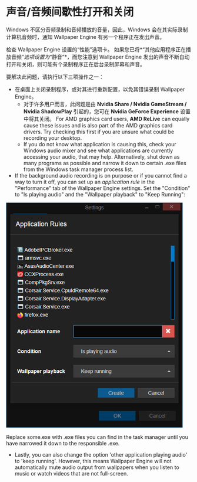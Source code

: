 # 声音/音频间歇性打开和关闭

Windows 不区分音频录制和音频播放的音量，因此，Windows 会在其实际录制计算机音频时，通知 Wallpaper Engine 有另一个程序正在发出声音。

检查 Wallpaper Engine 设置的“性能”选项卡。 如果您已将*“其他应用程序正在播放音频”*选项设置为*“静音”*，而您注意到 Wallpaper Engine 发出的声音不断自动打开和关闭，则可能有个录制程序正在后台录制屏幕和声音。

要解决此问题，请执行以下三项操作之一：

* 在桌面上关闭录制程序，或对其进行重新配置，以免其错误录制 Wallpaper Engine。
    * 对于许多用户而言，此问题是由 **Nvidia Share / Nvidia GameStream / Nvidia ShadowPlay** 引起的，您可在 **Nvidia GeForce Experience** 设置中将其关闭。 For AMD graphics card users, **AMD ReLive** can equally cause these issues and is also part of the AMD graphics card drivers. Try checking this first if you are unsure what could be recording your desktop.
    * If you do not know what application is causing this, check your Windows audio mixer and see what applications are currently accessing your audio, that may help. Alternatively, shut down as many programs as possible and narrow it down to certain .exe files from the Windows task manager process list.
* If the background audio recording is on purpose or if you cannot find a way to turn it off, you can set up an *application rule* in the "Performance" tab of the Wallpaper Engine settings. Set the "Condition" to "Is playing audio" and the "Wallpaper playback" to "Keep Running":

![Application Rules can be found in the "Performance" tab of the Wallpaper Engine settings](./applicationrule.png)

Replace some.exe with .exe files you can find in the task manager until you have narrowed it down to the responsible .exe.

* Lastly, you can also change the option 'other application playing audio' to 'keep running'. However, this means Wallpaper Engine will not automatically mute audio output from wallpapers when you listen to music or watch videos that are not full-screen.
